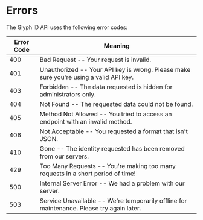# Errors

The Glyph ID API uses the following error codes:


Error Code | Meaning
---------- | -------
400 | Bad Request -- Your request is invalid.
401 | Unauthorized -- Your API key is wrong. Please make sure you're using a valid API key.
403 | Forbidden -- The data requested is hidden for administrators only.
404 | Not Found -- The requested data could not be found.
405 | Method Not Allowed -- You tried to access an endpoint with an invalid method.
406 | Not Acceptable -- You requested a format that isn't JSON.
410 | Gone -- The identity requested has been removed from our servers.
429 | Too Many Requests -- You're making too many requests in a short period of time!
500 | Internal Server Error -- We had a problem with our server.
503 | Service Unavailable -- We're temporarily offline for maintenance. Please try again later.
